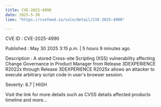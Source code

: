 ```yaml
---
title: CVE-2025-4990
date: 2025-5-30
lien: "https://cvefeed.io/vuln/detail/CVE-2025-4990"

---
```


CVE ID : CVE-2025-4990

Published :  May 30
2025
3:15 p.m. | 5 hours
9 minutes ago

Description : A stored Cross-site Scripting (XSS) vulnerability affecting Change Governance in Product Manager from Release 3DEXPERIENCE R2022x through Release 3DEXPERIENCE R2025x allows an attacker to execute arbitrary script code in user's browser session.

Severity: 8.7 | HIGH

Visit the link for more details
such as CVSS details
affected products
timeline
and more...
